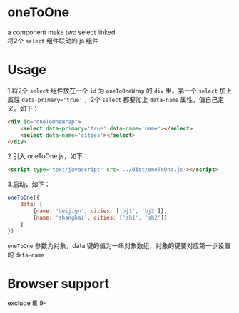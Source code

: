 # oneToOne
a component make two select linked  
将2个 `select` 组件联动的 js 组件

# Usage
1.将2个 `select` 组件放在一个 `id` 为 `oneToOneWrap` 的 `div` 里。第一个 `select` 加上属性 `data-primary='true'` ，2个 `select` 都要加上 `data-name` 属性，值自己定义。如下：
```html
<div id="oneToOneWrap">
    <select data-primary='true' data-name='name'></select>
    <select data-name='cities'></select>
</div>
````

2.引入 oneToOne.js，如下：
```html
<script type="text/javascript" src='../dist/oneToOne.js'></script>
````

3.启动，如下：
```js
oneToOne({
    data: [
        {name: 'beijign', cities: ['bj1', 'bj2']}, 
        {name: 'shanghai', cities: ['sh1', 'sh2']}
    ]
})
````
`oneToOne` 参数为对象，data 键的值为一串对象数组，对象的键要对应第一步设置的 `data-name`  

# Browser support
exclude IE 9-
